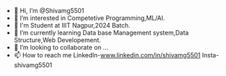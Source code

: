 - 👋 Hi, I’m @Shivamg5501
- 👀 I’m interested in Competetive Programming,ML/AI.
- 🏫 I'm Student at IIIT Nagpur,2024 Batch.
- 🌱 I’m currently learning Data base Management system,Data Structure,Web Developement.
- 💞️ I’m looking to collaborate on ...
- 📫 How to reach me LinkedIn-www.linkedin.com/in/shivamg5501 Insta-shivamg5501

<!---
Shivamg5501/Shivamg5501 is a ✨ special ✨ repository because its `README.md` (this file) appears on your GitHub profile.
You can click the Preview link to take a look at your changes.
--->

